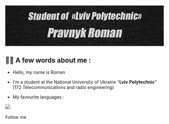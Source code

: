 ![Header](https://github.com/Zidan4ik/Zidan4ik/blob/main/assets/photo_2023-02-07_19-56-07.jpg)

## 👨‍💻 A few words about me :
 * Hello, my name is Roman 
 
 * I'm a student at the National University of Ukraine "__Lviv__ __Polytechnic__"(172 Telecommunications and radio engineering)
 * My favourite languages :
 <img src="https://upload.wikimedia.org/wikipedia/uk/8/85/%D0%9B%D0%BE%D0%B3%D0%BE%D1%82%D0%B8%D0%BF_Java.png" width="50" high="50">

Follow me 

